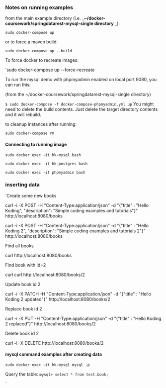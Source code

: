 ### Notes on running examples

from the main example directory (i.e. _**~/docker-coursework/springdatarest-mysql-single directory** _):

`sudo docker-compose up`

or to force a maven build:

`sudo docker-compose up --build`

To force docker to recreate images:

`sudo docker-compose up --force-recreate

To run the mysql demo with phpmyadmin enabled on local port 9080, you can run this:

(from the ~/docker-coursework/springdatarest-mysql-single directory)

`$ sudo docker-compose -f docker-compose-phpmyadmin.yml up` You might need to delete the build contents. Just delete the target directory contents and it will rebuild.

to cleanup instances after running:

`sudo docker-compose rm`

#### Connecting to running image

`sudo docker exec -it hk-mysql bash`

`sudo docker exec -it hk-postgres bash`

`sudo docker exec -it phpmyadmin bash`

### inserting data

`Create some new books

curl -i -X POST -H "Content-Type:application/json" -d "{\"title\" : \"Hello Koding\", \"description\": \"Simple coding examples and tutorials\"}" http://localhost:8080/books

curl -i -X POST -H "Content-Type:application/json" -d "{\"title\" : \"Hello Koding 2\", \"description\": \"Simple coding examples and tutorials 2\"}" http://localhost:8080/books

Find all books

curl http://localhost:8080/books

Find book with id=2

curl curl http://localhost:8080/books/2

Update book id 2

curl -i -X PATCH -H "Content-Type:application/json" -d "{\"title\" : \"Hello Koding 2 updated\"}" http://localhost:8080/books/2

Replace book id 2

curl -i -X PUT -H "Content-Type:application/json" -d "{\"title\" : \"Hello Koding 2 replaced\"}" http://localhost:8080/books/2

Delete book id 2

curl -i -X DELETE http://localhost:8080/books/2

#### mysql command examples after creating data

`sudo docker exec -it hk-mysql mysql -p`

Query the table:
`mysql> select * from test.book;`

`
